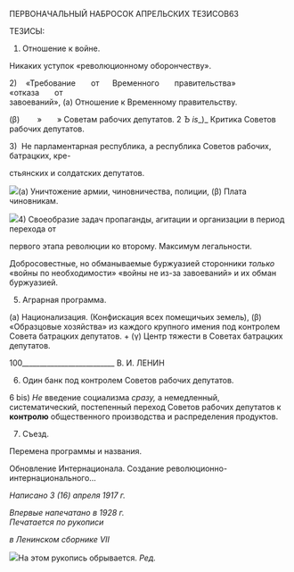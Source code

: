 ПЕРВОНАЧАЛЬНЫЙ НАБРОСОК АПРЕЛЬСКИХ ТЕЗИСОВ63

ТЕЗИСЫ:

1) Отношение к войне.

Никаких уступок «революционному оборончеству».

2)    «Требование       от      Временного       правительства»       «отказа       от  
завоеваний», (а) Отношение к Временному правительству.

(β)        »       » Советам рабочих депутатов. 2 _Ъ_ _is__)_ Критика Советов рабочих депутатов.

3)  Не парламентарная республика, а республика Советов рабочих, батрацких, кре-

стьянских и солдатских депутатов.

![](file:///C:/Users/bot32/AppData/Local/Temp/msohtmlclip1/01/clip_image001.png)(а) Уничтожение армии, чиновничества, полиции, (β) Плата чиновникам.

![](file:///C:/Users/bot32/AppData/Local/Temp/msohtmlclip1/01/clip_image002.png)4) Своеобразие задач пропаганды, агитации и организации в период перехода от

первого этапа революции ко второму. Максимум легальности.

Добросовестные, но обманываемые буржуазией сторонники _только_ «войны по необходимости» «войны не из-за завоеваний» и их обман бур­жуазией.

5) Аграрная программа.

(а) Национализация. (Конфискация всех помещичьих земель), (β) «Образцовые хозяйства» из каждого крупного имения под контролем Сове­та батрацких депутатов. + (γ) Центр тяжести в Советах батрацких депутатов.

  

100__________________________ В. И. ЛЕНИН

6) Один банк под контролем Советов рабочих депутатов.

6 bis) _Не_ введение социализма _сразу,_ а немедленный, систематический, постепен­ный переход Советов рабочих депутатов к **контролю** общественного производст­ва и распределения продуктов.

7) Съезд.

Перемена программы и названия.

Обновление Интернационала. Создание революционно-интернационального...

_Написано 3 (16) апреля 1917 г._

_Впервые напечатано в 1928 г.                                                             Печатается по рукописи_

_в Ленинском сборнике_ _VII_

![](file:///C:/Users/bot32/AppData/Local/Temp/msohtmlclip1/01/clip_image003.png)На этом рукопись обрывается. _Ред._